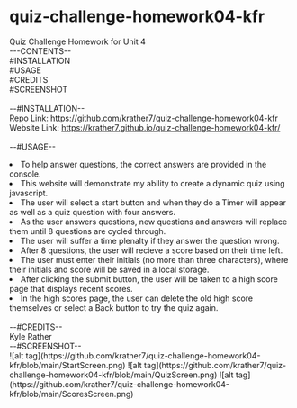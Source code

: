 # quiz-challenge-homework04-kfr
Quiz Challenge Homework for Unit 4<br>
---CONTENTS--<br>
#INSTALLATION<br>
#USAGE<br>
#CREDITS<br>
#SCREENSHOT<br>
<br>
--#INSTALLATION--<br>
Repo Link:    https://github.com/krather7/quiz-challenge-homework04-kfr<br>
Website Link: https://krather7.github.io/quiz-challenge-homework04-kfr/<br>
<br>
--#USAGE--<br>
<li>To help answer questions, the correct answers are provided in the console.</li>
<li>This website will demonstrate my ability to create a dynamic quiz using javascript.</li>
<li>The user will select a start button and when they do a Timer will appear as well as a quiz question with four answers.</li>
<li>As the user answers questions, new questions and answers will replace them until 8 questions are cycled through.</li>
<li>The user will suffer a time plenalty if they answer the question wrong.</li>
<li>After 8 questions, the user will recieve a score based on their time left.</li>
<li>The user must enter their initials (no more than three characters), where their initials and score will be saved in a local storage.</li>
<li>After clicking the submit button, the user will be taken to a high score page that displays recent scores.</li>
<li>In the high scores page, the user can delete the old high score themselves or select a Back button to try the quiz again.</li>
 <br>
--#CREDITS--<br>
Kyle Rather<br>
 --#SCREENSHOT--<br>
![alt tag](https://github.com/krather7/quiz-challenge-homework04-kfr/blob/main/StartScreen.png)
![alt tag](https://github.com/krather7/quiz-challenge-homework04-kfr/blob/main/QuizScreen.png)
![alt tag](https://github.com/krather7/quiz-challenge-homework04-kfr/blob/main/ScoresScreen.png)
